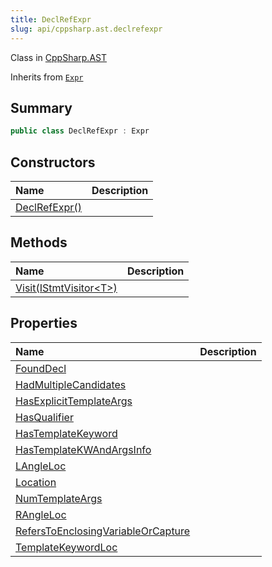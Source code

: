 ```yaml
---
title: DeclRefExpr
slug: api/cppsharp.ast.declrefexpr
---
```

Class in [CppSharp.AST](/api/cppsharp/ast)

Inherits from [`Expr`](/api/cppsharp/ast/expr)

## Summary



```csharp
public class DeclRefExpr : Expr
```

## Constructors

|Name|Description|
|:---|:---|
|[DeclRefExpr\(\)](/api/cppsharp/ast/declrefexpr//ctor)||

## Methods

|Name|Description|
|:---|:---|
|[Visit\(IStmtVisitor\<T\>\)](/api/cppsharp/ast/declrefexpr/visit)||

## Properties

|Name|Description|
|:---|:---|
|[FoundDecl](/api/cppsharp/ast/declrefexpr/founddecl)||
|[HadMultipleCandidates](/api/cppsharp/ast/declrefexpr/hadmultiplecandidates)||
|[HasExplicitTemplateArgs](/api/cppsharp/ast/declrefexpr/hasexplicittemplateargs)||
|[HasQualifier](/api/cppsharp/ast/declrefexpr/hasqualifier)||
|[HasTemplateKeyword](/api/cppsharp/ast/declrefexpr/hastemplatekeyword)||
|[HasTemplateKWAndArgsInfo](/api/cppsharp/ast/declrefexpr/hastemplatekwandargsinfo)||
|[LAngleLoc](/api/cppsharp/ast/declrefexpr/langleloc)||
|[Location](/api/cppsharp/ast/declrefexpr/location)||
|[NumTemplateArgs](/api/cppsharp/ast/declrefexpr/numtemplateargs)||
|[RAngleLoc](/api/cppsharp/ast/declrefexpr/rangleloc)||
|[RefersToEnclosingVariableOrCapture](/api/cppsharp/ast/declrefexpr/referstoenclosingvariableorcapture)||
|[TemplateKeywordLoc](/api/cppsharp/ast/declrefexpr/templatekeywordloc)||


